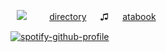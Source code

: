⠀![](https://komarev.com/ghpvc/?username=trody&color=3f3f3f&label=ponies&style=flat) 　  　[directory](https://rentry.co/hollywood) 　 ♫ 　 [atabook](https://trody.atabook.org/)
 
[![spotify-github-profile](https://spotify-github-profile.kittinanx.com/api/view?uid=3152hej4rx6alviruqcx4h2xzbqi&cover_image=true&theme=novatorem&show_offline=true&background_color=121212&interchange=false&bar_color=7d7d7d&bar_color_cover=false)](https://github.com/kittinan/spotify-github-profile)
